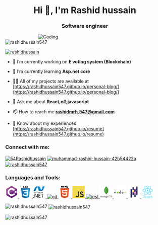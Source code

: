 <h1 align="center">Hi 👋, I'm Rashid hussain</h1>
<h3 align="center">Software engineer</h3>
<img align="right" alt="Coding" width="400" src="[https://media.tenor.com/rePDfDWO3XoAAAAd/hacking.gif](https://www.google.com/url?sa=i&url=https%3A%2F%2Fgithub.com%2FAnmol-Baranwal%2FCool-GIFs-For-GitHub&psig=AOvVaw1KUPcbk0Yud7MSzRyLLFd0&ust=1692808184563000&source=images&cd=vfe&opi=89978449&ved=0CBAQjRxqFwoTCPjNu_rX8IADFQAAAAAdAAAAABAh)">

<p align="left"> <img src="https://komarev.com/ghpvc/?username=rashidhussain547&label=Profile%20views&color=0e75b6&style=flat" alt="rashidhussain547" /> </p>

<p align="left"> <a href="https://twitter.com/54Rashidhussain" target="blank"><img src="https://img.shields.io/twitter/follow/54Rashidhussain?logo=twitter&style=for-the-badge" alt="rashidhussain" /></a> </p>

- 🔭 I’m currently working on **E voting system (Blockchain)**

- 🌱 I’m currently learning **Asp.net core**

- 👨‍💻 All of my projects are available at [https://rashidhussain547.github.io/personal-blog/](https://rashidhussain547.github.io/personal-blog/)

- 💬 Ask me about **React,c#,javascript**

- 📫 How to reach me **rashidmrh.547@gmail.com**

- 📄 Know about my experiences [https://rashidhussain547.github.io/resume](https://rashidhussain547.github.io/resume)

<h3 align="left">Connect with me:</h3>
<p align="left">
<a href="https://twitter.com/54Rashidhussain" target="blank"><img align="center" src="https://raw.githubusercontent.com/rahuldkjain/github-profile-readme-generator/master/src/images/icons/Social/twitter.svg" alt="54Rashidhussain" height="30" width="40" /></a>
<a href="https://linkedin.com/in/muhammad-rashid-hussain-42b54422a" target="blank"><img align="center" src="https://raw.githubusercontent.com/rahuldkjain/github-profile-readme-generator/master/src/images/icons/Social/linked-in-alt.svg" alt="muhammad-rashid-hussain-42b54422a" height="30" width="40" /></a>
<a href="https://instagram.com/rashidhussain547" target="blank"><img align="center" src="https://raw.githubusercontent.com/rahuldkjain/github-profile-readme-generator/master/src/images/icons/Social/instagram.svg" alt="rashidhussain547" height="30" width="40" /></a>
</p>

<h3 align="left">Languages and Tools:</h3>
<p align="left"> <a href="https://www.w3schools.com/cs/" target="_blank" rel="noreferrer"> <img src="https://raw.githubusercontent.com/devicons/devicon/master/icons/csharp/csharp-original.svg" alt="csharp" width="40" height="40"/> </a> <a href="https://www.w3schools.com/css/" target="_blank" rel="noreferrer"> <img src="https://raw.githubusercontent.com/devicons/devicon/master/icons/css3/css3-original-wordmark.svg" alt="css3" width="40" height="40"/> </a> <a href="https://dotnet.microsoft.com/" target="_blank" rel="noreferrer"> <img src="https://raw.githubusercontent.com/devicons/devicon/master/icons/dot-net/dot-net-original-wordmark.svg" alt="dotnet" width="40" height="40"/> </a> <a href="https://git-scm.com/" target="_blank" rel="noreferrer"> <img src="https://www.vectorlogo.zone/logos/git-scm/git-scm-icon.svg" alt="git" width="40" height="40"/> </a> <a href="https://www.w3.org/html/" target="_blank" rel="noreferrer"> <img src="https://raw.githubusercontent.com/devicons/devicon/master/icons/html5/html5-original-wordmark.svg" alt="html5" width="40" height="40"/> </a> <a href="https://developer.mozilla.org/en-US/docs/Web/JavaScript" target="_blank" rel="noreferrer"> <img src="https://raw.githubusercontent.com/devicons/devicon/master/icons/javascript/javascript-original.svg" alt="javascript" width="40" height="40"/> </a> <a href="https://jestjs.io" target="_blank" rel="noreferrer"> <img src="https://www.vectorlogo.zone/logos/jestjsio/jestjsio-icon.svg" alt="jest" width="40" height="40"/> </a> <a href="https://www.mongodb.com/" target="_blank" rel="noreferrer"> <img src="https://raw.githubusercontent.com/devicons/devicon/master/icons/mongodb/mongodb-original-wordmark.svg" alt="mongodb" width="40" height="40"/> </a> <a href="https://nodejs.org" target="_blank" rel="noreferrer"> <img src="https://raw.githubusercontent.com/devicons/devicon/master/icons/nodejs/nodejs-original-wordmark.svg" alt="nodejs" width="40" height="40"/> </a> <a href="https://pandas.pydata.org/" target="_blank" rel="noreferrer"> <img src="https://raw.githubusercontent.com/devicons/devicon/2ae2a900d2f041da66e950e4d48052658d850630/icons/pandas/pandas-original.svg" alt="pandas" width="40" height="40"/> </a> <a href="https://reactjs.org/" target="_blank" rel="noreferrer"> <img src="https://raw.githubusercontent.com/devicons/devicon/master/icons/react/react-original-wordmark.svg" alt="react" width="40" height="40"/> </a> </p>

<p><img align="left" src="https://github-readme-stats.vercel.app/api/top-langs?username=rashidhussain547&show_icons=true&locale=en&layout=compact" alt="rashidhussain547" /></p>

<p>&nbsp;<img align="center" src="https://github-readme-stats.vercel.app/api?username=rashidhussain547&show_icons=true&locale=en" alt="rashidhussain547" /></p>

<p><img align="center" src="https://github-readme-streak-stats.herokuapp.com/?user=rashidhussain547&" alt="rashidhussain547" /></p>
